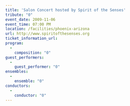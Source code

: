 ```yaml
---
title: 'Salon Concert hosted by Spirit of the Senses'
tribute: "0"
event_date: 2009-11-06
event_time: 07:00 PM
location: /facilities/phoenix-arizona
url: http://www.spiritofthesenses.org
ticket_information_url: 
program: 
  -
    composition: "0"
guest_performers: 
  -
    guest_performer: "0"
ensembles: 
  -
    ensemble: "0"
conductors: 
  -
    conductor: "0"
---
```


